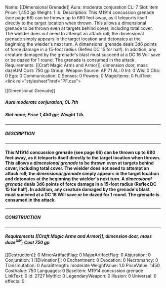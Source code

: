 Name: [[Dimensional Grenade]]
Aura: moderate conjuration
CL: 7
Slot: item
Price: 1,450 gp
Weight: 1 lb.
Description: This M1914 concussion grenade (see page 66) can be thrown up to 680 feet away, as it teleports itself directly to the target location when thrown. This allows a dimensional grenade to be thrown even at targets behind cover, including total cover. The wielder does not need to attempt an attack roll; the dimensional grenade simply appears in the target location and detonates at the beginning the wielder's next turn. A dimensional grenade deals 3d6 points of force damage in a 15-foot radius (Reflex DC 15 for half). In addition, any creature damaged by the grenade's blast must succeed at a DC 16 Will save or be dazed for 1 round. The grenade is consumed in the attack.
Requirements: [[Craft Magic Arms and Armor]], dimension door, mass dazeUM
Cost: 750 gp
Group: Weapon
Source: AP 71
AL: 0
Int: 0
Wis: 0
Cha: 0
Ego: 0
Communication: 0
Senses: 0
Powers: 0
MagicItems: 0
FullText: <link rel="stylesheet"href="PF.css"><div class="heading"><p class="alignleft">[[Dimensional Grenade]]</p><div style="clear: both;"></div></div><div><h5><b>Aura </b>moderate conjuration; <b>CL </b>7th</h5><h5><b>Slot </b>none; <b>Price </b>1,450 gp; <b>Weight </b>1 lb.</h5></div><hr/><div><h5><b>DESCRIPTION</b></h5></div><hr/><div><h4><p>This M1914 concussion grenade (see page 66) can be thrown up to 680 feet away, as it teleports itself directly to the target location when thrown. This allows a <i>dimensional grenade</i> to be thrown even at targets behind cover, including total cover. The wielder does not need to attempt an attack roll; the <i>dimensional grenade</i> simply appears in the target location and detonates at the beginning the wielder's next turn. A <i>dimensional grenade</i> deals 3d6 points of force damage in a 15-foot radius (Reflex DC 15 for half). In addition, any creature damaged by the grenade's blast must succeed at a DC 16 Will save or be dazed for 1 round. The grenade is consumed in the attack.</p></h4></div><hr/><div><h5><b>CONSTRUCTION</b></h5></div><hr/><div><h5><b>Requirements </b>[[Craft Magic Arms and Armor]], <i>dimension door</i>, <i>mass daze<sup>UM</sup></i>; <b>Cost </b>750 gp</h5></div>
[[Destruction]]: 0
MinorArtifactFlag: 0
MajorArtifactFlag: 0
Abjuration: 0
Conjuration: 1
[[Divination]]: 0
Enchantment: 0
Evocation: 0
Necromancy: 0
Transmutation: 0
AuraStrength: moderate
WeightValue: 1.0
PriceValue: 1450
CostValue: 750
Languages: 0
BaseItem: M1914 concussion grenade
LinkText: 0
id: 2727
Mythic: 0
LegendaryWeapon: 0
Illusion: 0
Universal: 0
effects: 0
